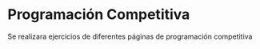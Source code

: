 # Programación Competitiva
Se realizara ejercicios de diferentes páginas de programación competitiva
